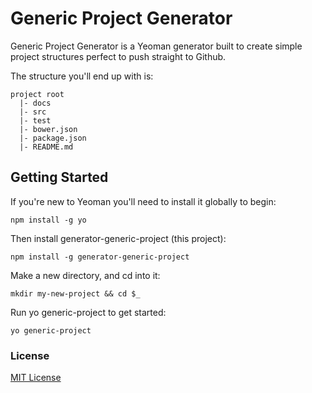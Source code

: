 # Generic Project Generator

Generic Project Generator is a Yeoman generator built to create simple project structures perfect to push straight to Github.

The structure you'll end up with is:

```
project root
  |- docs
  |- src
  |- test
  |- bower.json
  |- package.json
  |- README.md
```

## Getting Started

If you're new to Yeoman you'll need to install it globally to begin:

```
npm install -g yo
```

Then install generator-generic-project (this project):

```
npm install -g generator-generic-project
```

Make a new directory, and cd into it:

```
mkdir my-new-project && cd $_
```

Run yo generic-project to get started:

```
yo generic-project
```

### License

[MIT License](http://en.wikipedia.org/wiki/MIT_License)
